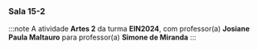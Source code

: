 ### Sala 15-2


:::note
A atividade **Artes 2** da turma **EIN2024**, com professor(a) **Josiane Paula Maltauro** para professor(a) **Simone de Miranda**
:::
        

